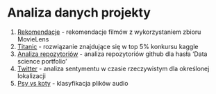 # Analiza danych projekty

1. [Rekomendacje](https://github.com/wojciech-wojcik/portfolio/blob/master/Rekomendacje/) - rekomendacje filmów z wykorzystaniem zbioru MovieLens
2. [Titanic](https://nbviewer.jupyter.org/github/wojciech-wojcik/portfolio/blob/master/Titanic.ipynb) - rozwiązanie znajdujące się w top 5% konkursu kaggle
3. [Analiza repozytoriów](https://github.com/wojciech-wojcik/portfolio/blob/master/Repozytoria/) - analiza repozytoriów github dla hasła ‘Data science portfolio’
4. [Twitter](https://github.com/wojciech-wojcik/portfolio/blob/master/Twitter/) - analiza sentymentu w czasie rzeczywistym dla określonej lokalizacji
5. [Psy vs koty](https://nbviewer.jupyter.org/github/wojciech-wojcik/portfolio/blob/master/Klasyfikacja_audio.ipynb) - klasyfikacja plików audio
